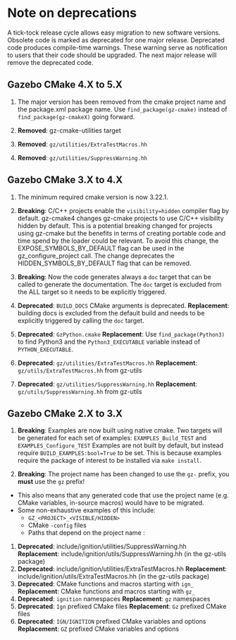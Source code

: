 # Note on deprecations
A tick-tock release cycle allows easy migration to new software versions.
Obsolete code is marked as deprecated for one major release.
Deprecated code produces compile-time warnings. These warning serve as
notification to users that their code should be upgraded. The next major
release will remove the deprecated code.

## Gazebo CMake 4.X to 5.X

1. The major version has been removed from the cmake project name and the
   package.xml package name. Use `find_package(gz-cmake)` instead of
   `find_package(gz-cmakeX)` going forward.

1. **Removed**: gz-cmake-utilities target

1. **Removed**: `gz/utilities/ExtraTestMacros.hh`

1. **Removed**: `gz/utilities/SuppressWarning.hh`

## Gazebo CMake 3.X to 4.X

1. The minimum required cmake version is now 3.22.1.

1. **Breaking**: C/C++ projects enable the `visibility=hidden` compiler flag by default.
   gz-cmake4 changes gz-cmake projects to use C/C++ visibility hidden
   by default. This is a potential breaking changed for projects using
   gz-cmake but the benefits in terms of creating portable code and
   time spend by the loader could be relevant.
   To avoid this change, the EXPOSE_SYMBOLS_BY_DEFAULT flag can be used in
   the gz_configure_project call.
   The change deprecates the HIDDEN_SYMBOLS_BY_DEFAULT flag that can be
   removed.

1. **Breaking**: Now the code generates always a `doc` target that can be
   called to generate the documentation. The `doc` target is excluded from
   the ALL target so it needs to be explicitly triggered.

1. **Deprecated**: `BUILD_DOCS` CMake arguments is deprecated.
    **Replacement**: building docs is excluded from the default build and needs
    to be explicitly triggered by calling the `doc` target.

1. **Deprecated**: `GzPython.cmake`
    **Replacement**: Use `find_package(Python3)` to find Python3 and the
              `Python3_EXECUTABLE` variable instead of `PYTHON_EXECUTABLE`.

1. **Deprecated**: `gz/utilities/ExtraTestMacros.hh`
   **Replacement**: `gz/utils/ExtraTestMacros.hh` from gz-utils

1. **Deprecated**: `gz/utilities/SuppressWarning.hh`
   **Replacement**: `gz/utils/SuppressWarning.hh` from gz-utils

## Gazebo CMake 2.X to 3.X

1. **Breaking**: Examples are now built using native cmake.
  Two targets will be generated for each set of examples: `EXAMPLES_Build_TEST` and `EXAMPLES_Configure_TEST`
  Examples are not built by default, but instead require `BUILD_EXAMPLES:bool=True` to be set.
  This is because examples require the package of interest to be installed via `make install`.

1. **Breaking**: The project name has been changed to use the `gz-` prefix, you **must** use the `gz` prefix!
  * This also means that any generated code that use the project name (e.g. CMake variables, in-source macros) would have to be migrated.
  * Some non-exhaustive examples of this include:
    * `GZ_<PROJECT>_<VISIBLE/HIDDEN>`
    * CMake `-config` files
    * Paths that depend on the project name
:
1. **Deprecated**: include/ignition/utilities/SuppressWarning.hh
    **Replacement**: include/ignition/utils/SuppressWarning.hh
                     (in the gz-utils package)
1. **Deprecated**: include/ignition/utilities/ExtraTestMacros.hh
    **Replacement**: include/ignition/utils/ExtraTestMacros.hh
                     (in the gz-utils package)
1. **Deprecated**: CMake functions and macros starting with `ign_`
    **Replacement**: CMake functions and macros starting with `gz_`
1. **Deprecated**: `ignition` namespaces
    **Replacement**: `gz` namespaces
1. **Deprecated**: `Ign` prefixed CMake files
    **Replacement**: `Gz` prefixed CMake files
1. **Deprecated**: `IGN/IGNITION` prefixed CMake variables and options
    **Replacement**: `GZ` prefixed CMake variables and options

